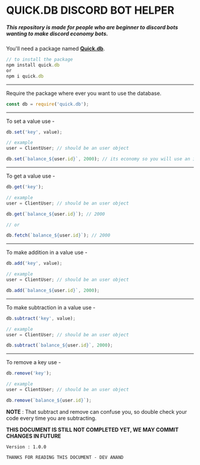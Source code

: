 <h1>QUICK.DB DISCORD BOT HELPER</h1>
<h5>This repository is made for people who are beginner to discord bots wanting to make discord economy bots.</h5>

You'll need a package named [**Quick.db**](https://www.npmjs.com/package/quick.db).

```js
// to install the package
npm install quick.db
or
npm i quick.db
```

---
Require the package where ever you want to use the database. 

```js
const db = require('quick.db');
```


---
To set a value use - 

```js
db.set('key', value);

// example
user = ClientUser; // should be an user object

db.set(`balance_${user.id}`, 2000); // its economy so you will use an integer as value
```


---
To get a value use - 

```js
db.get('key');

// example
user = ClientUser; // should be an user object

db.get(`balance_${user.id}`); // 2000

// or

db.fetch(`balance_${user.id}`); // 2000

```


---
To make addition in a value use - 

```js
db.add('key', value);

// example
user = ClientUser; // should be an user object

db.add(`balance_${user.id}`, 2000);
```


---
To make subtraction in a value use - 

```js
db.subtract('key', value);

// example
user = ClientUser; // should be an user object

db.subtract(`balance_${user.id}`, 2000);
```


---
To remove a key use - 

```js
db.remove('key');

// example
user = ClientUser; // should be an user object

db.remove(`balance_${user.id}`);
```

**NOTE** : That subtract and remove can confuse you, so double check your code every time you are subtracting.


**THIS DOCUMENT IS STILL NOT COMPLETED YET, WE MAY COMMIT CHANGES IN FUTURE**

`Version : 1.0.0`

```
THANKS FOR READING THIS DOCUMENT - DEV ANAND
```
